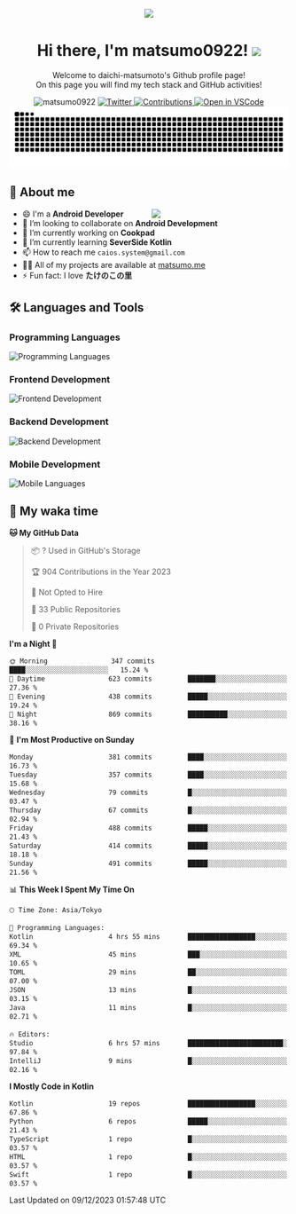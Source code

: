 <p align="center"><img src="https://capsule-render.vercel.app/api?type=waving&color=gradient&height=300&section=header&text=Hi%20I%27m%20matsumo&fontSize=90&animation=fadeIn&fontAlignY=38&desc=Welcome%20to%20daichi-matsumoto%27s%20GitHub%20profile%20&descAlignY=55&descAlign=62"></p>

<h1 align="center">Hi there, I'm matsumo0922! <img src="https://media.giphy.com/media/hvRJCLFzcasrR4ia7z/giphy.gif" width="32"></h1>

<p align="center">
Welcome to daichi-matsumoto's Github profile page!<br>
On this page you will find my tech stack and GitHub activities!
</p>

<div align="center">
  <img src="https://komarev.com/ghpvc/?username=matsumo0922&label=Profile%20views&color=ac3726&style=flat" alt="matsumo0922" />
  <a href="https://twitter.com/matsumo0922">
    <img src="https://badgen.net/badge/twitter/@matsumo0922?icon=twitter" alt="Twitter" />
  </a>
  <a href="https://qiita.com/CAIOS">
    <img src="https://badgen.org/img/qiita/CAIOS/contributions?style=flat" alt="Contributions" />
  </a>
  <a href="https://open.vscode.dev/matsumo0922/matsumo0922">
    <img alt="Open in VSCode" src="https://img.shields.io/static/v1?logo=visualstudiocode&label=&message=Open%20in%20Visual%20Studio%20Code&labelColor=2c2c32&color=007acc&logoColor=007acc" />
  </a>
</div>

<picture>
  <source media="(prefers-color-scheme: dark)" srcset="./resources/github-contribution-grid-snake-dark.svg" />
  <source media="(prefers-color-scheme: light)" srcset="./resources/github-contribution-grid-snake-light.svg" />
  <img alt="github-snake" src="./resources/github-contribution-grid-snake-light.svg" />
</picture>

## 📝 About me

<picture>
  <source media="(prefers-color-scheme: dark)" srcset="https://github-readme-stats.vercel.app/api?username=matsumo0922&show_icons=true&locale=en&theme=dark" />
  <source media="(prefers-color-scheme: light)" srcset="https://github-readme-stats.vercel.app/api?username=matsumo0922&show_icons=true&locale=en&theme=default" />
  <img align="right" width="49%" src="https://github-readme-stats.vercel.app/api?username=matsumo0922&show_icons=true&locale=en&theme=default" />
</picture>

- 😄 I'm a **Android Developer**
- 👯 I’m looking to collaborate on **Android Development**
- 🔭 I’m currently working on **Cookpad**
- 🌱 I’m currently learning **SeverSide Kotlin**
- 📫 How to reach me `caios.system@gmail.com`
- 👨‍💻 All of my projects are available at [matsumo.me](matsumo.me)
- ⚡ Fun fact: I love **たけのこの里**

## 🛠️ Languages and Tools

### Programming Languages
![Programming Languages](https://skillicons.dev/icons?i=kotlin,java,c,cpp,ruby,py,md)

### Frontend Development
![Frontend Development](https://skillicons.dev/icons?i=kotlin,next,react,html,css)

### Backend Development
![Backend Development](https://skillicons.dev/icons?i=kotlin,graphql,rails,redis,nodejs)

### Mobile Development
![Mobile Languages](https://skillicons.dev/icons?i=kotlin,ktor)

## 📌 My waka time
<!--START_SECTION:waka-->
**🐱 My GitHub Data** 

> 📦 ? Used in GitHub's Storage 
 > 
> 🏆 904 Contributions in the Year 2023
 > 
> 🚫 Not Opted to Hire
 > 
> 📜 33 Public Repositories 
 > 
> 🔑 0 Private Repositories 
 > 
**I'm a Night 🦉** 

```text
🌞 Morning                347 commits         ████░░░░░░░░░░░░░░░░░░░░░   15.24 % 
🌆 Daytime                623 commits         ███████░░░░░░░░░░░░░░░░░░   27.36 % 
🌃 Evening                438 commits         █████░░░░░░░░░░░░░░░░░░░░   19.24 % 
🌙 Night                  869 commits         ██████████░░░░░░░░░░░░░░░   38.16 % 
```
📅 **I'm Most Productive on Sunday** 

```text
Monday                   381 commits         ████░░░░░░░░░░░░░░░░░░░░░   16.73 % 
Tuesday                  357 commits         ████░░░░░░░░░░░░░░░░░░░░░   15.68 % 
Wednesday                79 commits          █░░░░░░░░░░░░░░░░░░░░░░░░   03.47 % 
Thursday                 67 commits          █░░░░░░░░░░░░░░░░░░░░░░░░   02.94 % 
Friday                   488 commits         █████░░░░░░░░░░░░░░░░░░░░   21.43 % 
Saturday                 414 commits         █████░░░░░░░░░░░░░░░░░░░░   18.18 % 
Sunday                   491 commits         █████░░░░░░░░░░░░░░░░░░░░   21.56 % 
```


📊 **This Week I Spent My Time On** 

```text
🕑︎ Time Zone: Asia/Tokyo

💬 Programming Languages: 
Kotlin                   4 hrs 55 mins       █████████████████░░░░░░░░   69.34 % 
XML                      45 mins             ███░░░░░░░░░░░░░░░░░░░░░░   10.65 % 
TOML                     29 mins             ██░░░░░░░░░░░░░░░░░░░░░░░   07.00 % 
JSON                     13 mins             █░░░░░░░░░░░░░░░░░░░░░░░░   03.15 % 
Java                     11 mins             █░░░░░░░░░░░░░░░░░░░░░░░░   02.71 % 

🔥 Editors: 
Studio                   6 hrs 57 mins       ████████████████████████░   97.84 % 
IntelliJ                 9 mins              █░░░░░░░░░░░░░░░░░░░░░░░░   02.16 % 
```

**I Mostly Code in Kotlin** 

```text
Kotlin                   19 repos            █████████████████░░░░░░░░   67.86 % 
Python                   6 repos             █████░░░░░░░░░░░░░░░░░░░░   21.43 % 
TypeScript               1 repo              █░░░░░░░░░░░░░░░░░░░░░░░░   03.57 % 
HTML                     1 repo              █░░░░░░░░░░░░░░░░░░░░░░░░   03.57 % 
Swift                    1 repo              █░░░░░░░░░░░░░░░░░░░░░░░░   03.57 % 
```




 Last Updated on 09/12/2023 01:57:48 UTC
<!--END_SECTION:waka-->
